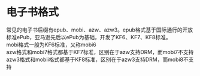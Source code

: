 # 电子书格式

常见的电子书后缀有epub、mobi、azw、azw3。epub格式基于国际通行的开放标准ePub，亚马逊先后以ePub为基础，开发了KF6、KF7、KF8标准。  
mobi格式一般为KF6标准，又称mobi6  
azw格式和mobi7格式都基于KF7标准，区别在于azw支持DRM，而mobi7不支持  
azw3格式和mobii格式都基于KF8标准，区别在于azw3支持DRM，而mobi8不支持  
